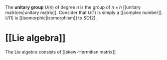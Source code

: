 The **unitary group** $U(n)$ of degree $n$ is the group of $n \times n$ [[unitary matrices|unitary matrix]]. Consider that $U(1)$ is simply a [[complex number]]. $U(1)$ is [[isomorphic|isomorphism]] to $SO(2)$.

# [[Lie algebra]]

The Lie algebra consists of [[skew-Hermitian matrix]]